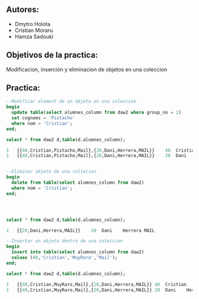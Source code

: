 ## Autores:
  - Dmytro Holota
  - Cristian Moraru
  - Hamza Sadouki
## Objetivos de la practica:
  Modificacion, inserción y eliminacion de objetos en una coleccion 

## Practica: 
```SQL
--Modificar element de un objeto en una coleccion
begin
  update table(select alumnes_column from daw2 where group_no = 1)
  set cognoms = 'Pistacho'
  where nom = 'Cristian';
end;

select * from daw2 d,table(d.alumnes_column);

1	{{40,Cristian,Pistacho,Mail},{20,Dani,Herrera,MAIL}}	40	Cristian	Pistacho	Mail
1	{{40,Cristian,Pistacho,Mail},{20,Dani,Herrera,MAIL}}	20	Dani	Herrera	MAIL


--Eliminar objeto de una collecion
begin
  delete from table(select alumnes_column from daw2)
  where nom = 'Cristian';
end;




select * from daw2 d,table(d.alumnes_column);

1	{{20,Dani,Herrera,MAIL}}	20	Dani	Herrera	MAIL

--Insertar un objeto dentro de una coleccion
begin
  insert into table(select alumnes_column from daw2)
  values (40,'Cristian','MuyRaro','Mail');
end;

select * from daw2 d,table(d.alumnes_column);

1	{{40,Cristian,MuyRaro,Mail},{20,Dani,Herrera,MAIL}}	40	Cristian	MuyRaro	Mail
1	{{40,Cristian,MuyRaro,Mail},{20,Dani,Herrera,MAIL}}	20	Dani	Herrera	MAIL

```
